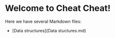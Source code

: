 # Welcome to Cheat Cheat!
Here we have several Markdown files:
- [Data structures](Data stuctures.md)
